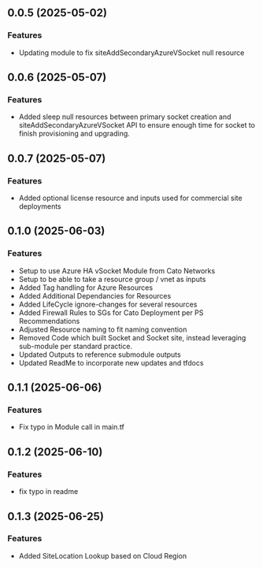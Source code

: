## 0.0.5 (2025-05-02)

### Features
- Updating module to fix siteAddSecondaryAzureVSocket null resource

## 0.0.6 (2025-05-07)

### Features
- Added sleep null resources between primary socket creation and siteAddSecondaryAzureVSocket API to ensure enough time for socket to finish provisioning and upgrading.

## 0.0.7 (2025-05-07)

### Features
- Added optional license resource and inputs used for commercial site deployments

## 0.1.0 (2025-06-03)

### Features
- Setup to use Azure HA vSocket Module from Cato Networks 
- Setup to be able to take a resource group / vnet as inputs 
- Added Tag handling for Azure Resources 
- Added Additional Dependancies for Resources 
- Added LifeCycle ignore-changes for several resources 
- Added Firewall Rules to SGs for Cato Deployment per PS Recommendations 
- Adjusted Resource naming to fit naming convention 
- Removed Code which built Socket and Socket site, instead leveraging sub-module per standard practice. 
- Updated Outputs to reference submodule outputs 
- Updated ReadMe to incorporate new updates and tfdocs 

## 0.1.1 (2025-06-06)

### Features 
- Fix typo in Module call in main.tf

## 0.1.2 (2025-06-10)

### Features
- fix typo in readme

## 0.1.3 (2025-06-25)

### Features
- Added SiteLocation Lookup based on Cloud Region
